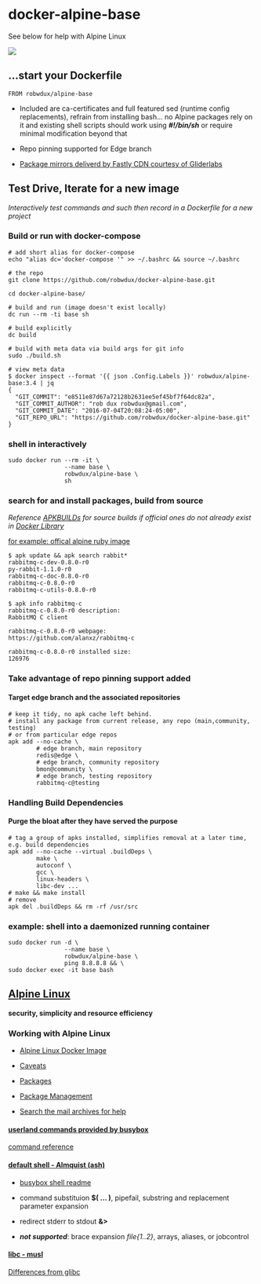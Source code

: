 # docker-alpine-base

See below for help with Alpine Linux

[![](https://images.microbadger.com/badges/image/robwdux/alpine-base.svg)](https://microbadger.com/images/robwdux/alpine-base "Get your own image badge on microbadger.com")

## ...start your Dockerfile

```shell
FROM robwdux/alpine-base
```

+ Included are ca-certificates and full featured sed (runtime config replacements), refrain from installing bash... no Alpine packages rely on it and existing shell scripts should work using _**#!/bin/sh**_ or require minimal modification beyond that

+ Repo pinning supported for Edge branch

+ [Package mirrors deliverd by Fastly CDN courtesy of Gliderlabs](http://gliderlabs.com/blog/2015/09/23/fastly-cdn-speeds-up-alpine-package-installs/)

## Test Drive, Iterate for a new image

*Interactively test commands and such then record in a Dockerfile for a new project*

### Build or run with docker-compose
```shell
# add short alias for docker-compose
echo "alias dc='docker-compose '" >> ~/.bashrc && source ~/.bashrc

# the repo
git clone https://github.com/robwdux/docker-alpine-base.git

cd docker-alpine-base/

# build and run (image doesn't exist locally)
dc run --rm -ti base sh

# build explicitly
dc build

# build with meta data via build args for git info
sudo ./build.sh

# view meta data
$ docker inspect --format '{{ json .Config.Labels }}' robwdux/alpine-base:3.4 | jq
{
  "GIT_COMMIT": "e8511e87d67a72128b2631ee5ef45bf7f64dc82a",
  "GIT_COMMIT_AUTHOR": "rob dux robwdux@gmail.com",
  "GIT_COMMIT_DATE": "2016-07-04T20:08:24-05:00",
  "GIT_REPO_URL": "https://github.com/robwdux/docker-alpine-base.git"
}
```

### shell in interactively
```shell
sudo docker run --rm -it \
                --name base \
                robwdux/alpine-base \
                sh
```
### search for and install packages, build from source

*Reference [APKBUILDs](https://github.com/alpinelinux/aports) for source builds if official ones do not already exist in [Docker Library](https://github.com/docker-library)*

[for example: offical alpine ruby image](https://github.com/docker-library/ruby/blob/master/2.3/alpine/Dockerfile)

```shell
$ apk update && apk search rabbit*
rabbitmq-c-dev-0.8.0-r0
py-rabbit-1.1.0-r0
rabbitmq-c-doc-0.8.0-r0
rabbitmq-c-0.8.0-r0
rabbitmq-c-utils-0.8.0-r0

$ apk info rabbitmq-c
rabbitmq-c-0.8.0-r0 description:
RabbitMQ C client

rabbitmq-c-0.8.0-r0 webpage:
https://github.com/alanxz/rabbitmq-c

rabbitmq-c-0.8.0-r0 installed size:
126976
```

### Take advantage of repo pinning support added
#### Target edge branch and the associated repositories
```shell
# keep it tidy, no apk cache left behind.
# install any package from current release, any repo (main,community, testing)
# or from particular edge repos
apk add --no-cache \
        # edge branch, main repository
        redis@edge \
        # edge branch, community repository
        bmon@community \
        # edge branch, testing repository
        rabbitmq-c@testing
```

### Handling Build Dependencies
#### Purge the bloat after they have served the purpose
```shell
# tag a group of apks installed, simplifies removal at a later time, e.g. build dependencies
apk add --no-cache --virtual .buildDeps \
        make \
        autoconf \
        gcc \
        linux-headers \
        libc-dev ...
# make && make install
# remove
apk del .buildDeps && rm -rf /usr/src
```

### example: shell into a daemonized running container
```shell
sudo docker run -d \
                --name base \
                robwdux/alpine-base \
                ping 8.8.8.8 && \
sudo docker exec -it base bash
```


## [Alpine Linux](http://alpinelinux.org/)

**security, simplicity and resource efficiency**

### Working with Alpine Linux

+ [Alpine Linux Docker Image](http://gliderlabs.viewdocs.io/docker-alpine/)

+ [Caveats](http://gliderlabs.viewdocs.io/docker-alpine/caveats/)

+ [Packages](https://pkgs.alpinelinux.org/packages)

+ [Package Management](http://wiki.alpinelinux.org/wiki/Alpine_Linux_package_management)

+ [Search the mail archives for help](http://lists.alpinelinux.org/)

#### [userland commands provided by busybox](http://www.busybox.net/downloads/BusyBox.html)

[command reference](http://www.busybox.net/downloads/BusyBox.html)

#### [default shell - Almquist (ash)](http://www.in-ulm.de/~mascheck/various/ash/#busybox)

+ [busybox shell readme](http://git.busybox.net/busybox/tree/shell/README)

+ command substituion **$( ... )**, pipefail, substring and replacement parameter expansion

+ redirect stderr to stdout **&>**

+ _**not supported**_: brace expansion _file{1..2}_, arrays, aliases, or jobcontrol



#### [libc - musl](http://www.musl-libc.org/)

[Differences from glibc](http://wiki.musl-libc.org/wiki/Functional_differences_from_glibc)
